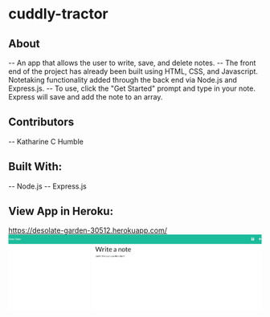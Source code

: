 # cuddly-tractor
## About
-- An app that allows the user to write, save, and delete notes.
-- The front end of the project has already been built using HTML, CSS, and Javascript.  Notetaking functionality added through the back end via Node.js and Express.js.
-- To use, click the "Get Started" prompt and type in your note.  Express will save and add the note to an array.
## Contributors
-- Katharine C Humble
## Built With:
-- Node.js
-- Express.js
## View App in Heroku:
https://desolate-garden-30512.herokuapp.com/
![App in action](sample.png)
